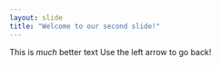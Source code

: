 ```yaml
---
layout: slide
title: "Welcome to our second slide!"
---
```

This is *much* better text
Use the left arrow to go back!
